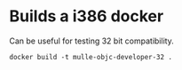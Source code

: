 # Builds a i386 docker

Can be useful for testing 32 bit compatibility.

```
docker build -t mulle-objc-developer-32 .
```
